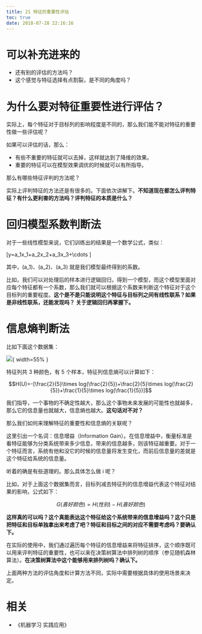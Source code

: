 ```yaml
---
title: 21 特征的重要性评估
toc: true
date: 2018-07-28 22:16:16
---
```


# 可以补充进来的

- 还有别的评估的方法吗？
- 这个感觉与特征选择有点割裂，是不同的角度吗？

# 为什么要对特征重要性进行评估？


实际上，每个特征对于目标列的影响程度是不同的，那么我们能不能对特征的重要性做一些评估呢？

如果可以评估的话，那么：

- 有些不重要的特征就可以去掉，这样就达到了降维的效果。
- 重要的特征可以在模型效果调优的时候就可以有所指导。


那么有哪些特征评判的方法呢？

实际上评判特征的方法还是有很多的。下面依次讲解下。**不知道现在都怎么评判特征？有什么更利害的方法吗？评判特征的本质是什么？**


# 回归模型系数判断法


对于一些线性模型来说，它们训练出的结果是一个数学公式，类似：

\[y=a_1x_1+a_2x_2+a_3x_3+\cdots \]

其中，\(a_1\)、\(a_2\)、\(a_3\) 就是我们模型最终得到的系数。

比如，我们可以对处理后的样本进行逻辑回归，得到一个模型，而这个模型里面对应每个特征都有一个系数，那么我们就可以根据这个系数来判断这个特征对于这个目标列的重要程度。**这个是不是只能说明这个特征与目标列之间有线性联系？如果是非线性联系，还能发现吗？ 关于逻辑回归再掌握下。**


# 信息熵判断法


比如下面这个数据集：

![](http://images.iterate.site/blog/image/180728/C4gFF5C6FG.png?imageslim){ width=55% }

特征列共 3 种颜色，有 5 个样本，特征列信息熵可以计算如下：

$$H(U)=-[\frac{2}{5}\times log(\frac{2}{5})+\frac{2}{5}\times log(\frac{2}{5})+\frac{1}{5}\times log(\frac{1}{5})]$$

我们指导，一个事物的不确定性越大，那么这个事物未来发展的可能性也就越多，那么它的信息量也就越大，信息熵也越大。**这句话对不对？**

那么我们如何来理解特征的重要性和信息熵的关联呢？

这里引出一个名词：信息增益（Information Gain）。在信息增益中，衡量标准是看特征能够为分类系统带来多少信息，带来的信息越多，则该特征越重要。对于一个特征而言，系统有他和没它的时候的信息量将发生变化，而前后信息量的差就是这个特征给系统的信息量。

听着的确是有些道理的。那么具体怎么做 i 呢？

比如，对于上面这个数据集而言，目标列减去特征列的信息增益代表这个特征对结果的影响，公式如下：

$$G(喜好颜色)=H(性别)-H(喜好颜色)$$

**这样真的可以吗？这个真能表达这个特征给这个系统带来的信息增益吗？这个只是把特征和目标单独拿出来考虑了吧？特征和目标之间的对应不需要考虑吗？要确认下。**

在实际的使用中，我们通过遍历每个特征的信息增益来将特征排序，这个顺序既可以用来评判特征的重要性，也可以来在决策树算法中排列树的顺序（参见随机森林算法）。**在决策树算法中这个能够用来排列树吗？确认下。**





上面两种方法的评估角度和计算方法不同，实际中需要根据具体的使用场景来决定。




# 相关

- 《机器学习 实践应用》
